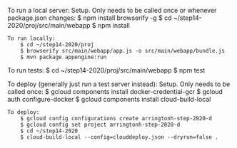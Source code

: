 
To run a local server:
    Setup. Only needs to be called once or whenever package.json changes:
        $ npm install browserify -g
        $ cd ~/step14-2020/proj/src/main/webapp
        $ npm install

    To run locally:
        $ cd ~/step14-2020/proj
        $ browserify src/main/webapp/app.js -o src/main/webapp/bundle.js
        $ mvn package appengine:run

To run tests:
    $ cd ~/step14-2020/proj/src/main/webapp
    $ npm test

To deploy (generally just run a test server instead):
    Setup. Only needs to be called once:
        $ gcloud components install docker-credential-gcr
        $ gcloud auth configure-docker
        $ gcloud components install cloud-build-local

    To deploy:
        $ gcloud config configurations create arringtonh-step-2020-d
        $ gcloud config set project arringtonh-step-2020-d
        $ cd ~/step14-2020
        $ cloud-build-local --config=clouddeploy.json --dryrun=false .